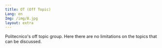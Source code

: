 ```yaml
---
title: OT (Off Topic)
Lang: en
Img: /img/8.jpg
layout: extra
---
```

Politecnico's off topic group. Here there are no limitations on the topics that can be discussed.
